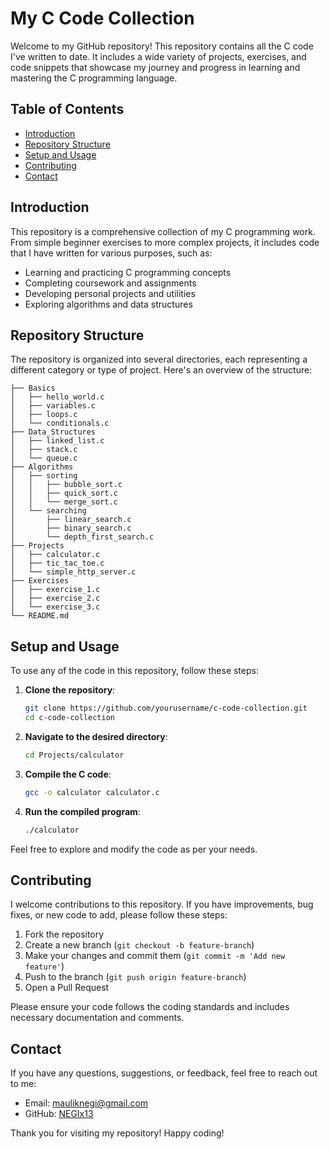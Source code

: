 # My C Code Collection

Welcome to my GitHub repository! This repository contains all the C code I've written to date. It includes a wide variety of projects, exercises, and code snippets that showcase my journey and progress in learning and mastering the C programming language.

## Table of Contents

- [Introduction](#introduction)
- [Repository Structure](#repository-structure)
- [Setup and Usage](#setup-and-usage)
- [Contributing](#contributing)
- [Contact](#contact)

## Introduction

This repository is a comprehensive collection of my C programming work. From simple beginner exercises to more complex projects, it includes code that I have written for various purposes, such as:

- Learning and practicing C programming concepts
- Completing coursework and assignments
- Developing personal projects and utilities
- Exploring algorithms and data structures

## Repository Structure

The repository is organized into several directories, each representing a different category or type of project. Here's an overview of the structure:

```
├── Basics
│   ├── hello_world.c
│   ├── variables.c
│   ├── loops.c
│   └── conditionals.c
├── Data_Structures
│   ├── linked_list.c
│   ├── stack.c
│   └── queue.c
├── Algorithms
│   ├── sorting
│   │   ├── bubble_sort.c
│   │   ├── quick_sort.c
│   │   └── merge_sort.c
│   └── searching
│       ├── linear_search.c
│       ├── binary_search.c
│       └── depth_first_search.c
├── Projects
│   ├── calculator.c
│   ├── tic_tac_toe.c
│   └── simple_http_server.c
├── Exercises
│   ├── exercise_1.c
│   ├── exercise_2.c
│   └── exercise_3.c
└── README.md
```

## Setup and Usage

To use any of the code in this repository, follow these steps:

1. **Clone the repository**:
    ```sh
    git clone https://github.com/yourusername/c-code-collection.git
    cd c-code-collection
    ```

2. **Navigate to the desired directory**:
    ```sh
    cd Projects/calculator
    ```

3. **Compile the C code**:
    ```sh
    gcc -o calculator calculator.c
    ```

4. **Run the compiled program**:
    ```sh
    ./calculator
    ```

Feel free to explore and modify the code as per your needs.

## Contributing

I welcome contributions to this repository. If you have improvements, bug fixes, or new code to add, please follow these steps:

1. Fork the repository
2. Create a new branch (`git checkout -b feature-branch`)
3. Make your changes and commit them (`git commit -m 'Add new feature'`)
4. Push to the branch (`git push origin feature-branch`)
5. Open a Pull Request

Please ensure your code follows the coding standards and includes necessary documentation and comments.

## Contact

If you have any questions, suggestions, or feedback, feel free to reach out to me:

- Email: [mauliknegi@gmail.com](mailto:mauliknegi@gmail.com)
- GitHub: [NEGIx13]([https://github.com/yourusername](https://github.com/NEGIx13))

Thank you for visiting my repository! Happy coding!
